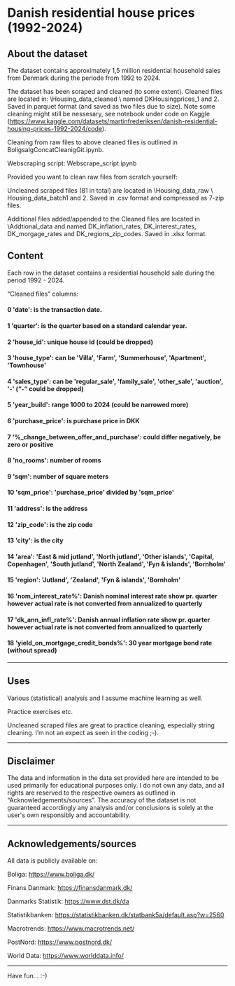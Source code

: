 # Danish residential house prices (1992-2024)

## About the dataset

The dataset contains approximately 1,5 million residential household sales from Denmark during the periode from 1992 to 2024. 

The dataset has been scraped and cleaned (to some extent). Cleaned files are located in: \Housing_data_cleaned \ named DKHousingprices_1 and 2. Saved in parquet format (and saved as two files due to size). Note some cleaning might still be nessesary, see notebook under code on Kaggle (https://www.kaggle.com/datasets/martinfrederiksen/danish-residential-housing-prices-1992-2024/code).

Cleaning from raw files to above cleaned files is outlined in BoligsalgConcatCleanigGit.ipynb.

Webscraping script: Webscrape_script.ipynb

Provided you want to clean raw files from scratch yourself:

Uncleaned scraped files (81 in total) are located in \Housing_data_raw \ Housing_data_batch1 and 2. Saved in .csv format and compressed as 7-zip files.

Additional files added/appended to the Cleaned files are located in \Addtional_data and named DK_inflation_rates, DK_interest_rates, DK_morgage_rates and DK_regions_zip_codes. Saved in .xlsx format.

## Content
Each row in the dataset contains a residential household sale during the period 1992 - 2024.

“Cleaned files” columns:

#### 0 'date': is the transaction date.

#### 1 'quarter': is the quarter based on a standard calendar year.

#### 2 'house_id': unique house id (could be dropped)

#### 3 'house_type': can be 'Villa', 'Farm', 'Summerhouse', 'Apartment', 'Townhouse'

#### 4 'sales_type': can be 'regular_sale', 'family_sale', 'other_sale', 'auction', '-' (“-“ could be dropped)

#### 5 'year_build': range 1000 to 2024 (could be narrowed more)

#### 6 'purchase_price': is purchase price in DKK

#### 7 '%_change_between_offer_and_purchase': could differ negatively, be zero or positive

#### 8 'no_rooms': number of rooms

#### 9 'sqm': number of square meters

#### 10 'sqm_price': 'purchase_price' divided by 'sqm_price'

#### 11 'address': is the address

#### 12 'zip_code': is the zip code

#### 13 'city': is the city

#### 14 'area': 'East & mid jutland', 'North jutland', 'Other islands', 'Capital, Copenhagen', 'South jutland', 'North Zealand', 'Fyn & islands', 'Bornholm'

#### 15 'region': 'Jutland', 'Zealand', 'Fyn & islands', 'Bornholm'

#### 16 'nom_interest_rate%': Danish nominal interest rate show pr. quarter however actual rate is not converted from annualized to quarterly

#### 17 'dk_ann_infl_rate%': Danish annual inflation rate show pr. quarter however actual rate is not converted from annualized to quarterly 

#### 18 'yield_on_mortgage_credit_bonds%': 30 year mortgage bond rate (without spread)

*************************************

## Uses

Various (statistical) analysis and I assume machine learning as well. 

Practice exercises etc. 

Uncleaned scraped files are great to practice cleaning, especially string cleaning. I’m not an expect as seen in the coding ;-).

*************************************

## Disclaimer
The data and information in the data set provided here are intended to be used primarily for educational purposes only. I do not own any data, and all rights are reserved to the respective owners as outlined in “Acknowledgements/sources”. The accuracy of the dataset is not guaranteed accordingly any analysis and/or conclusions is solely at the user's own responsibly and accountability.

*************************************

## Acknowledgements/sources 

All data is publicly available on:

Boliga: https://www.boliga.dk/

Finans Danmark: https://finansdanmark.dk/

Danmarks Statistik: https://www.dst.dk/da

Statistikbanken: https://statistikbanken.dk/statbank5a/default.asp?w=2560

Macrotrends: https://www.macrotrends.net/

PostNord: https://www.postnord.dk/

World Data: https://www.worlddata.info/

*************************************

Have fun… :-)
